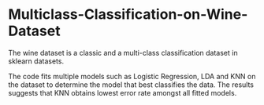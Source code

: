 # Multiclass-Classification-on-Wine-Dataset

The wine dataset is a classic and a multi-class classification dataset in sklearn datasets.

The code fits multiple models such as Logistic Regression, LDA and KNN on the dataset to determine the model that best classifies the data.
The results suggests that KNN obtains lowest error rate amongst all fitted models. 











